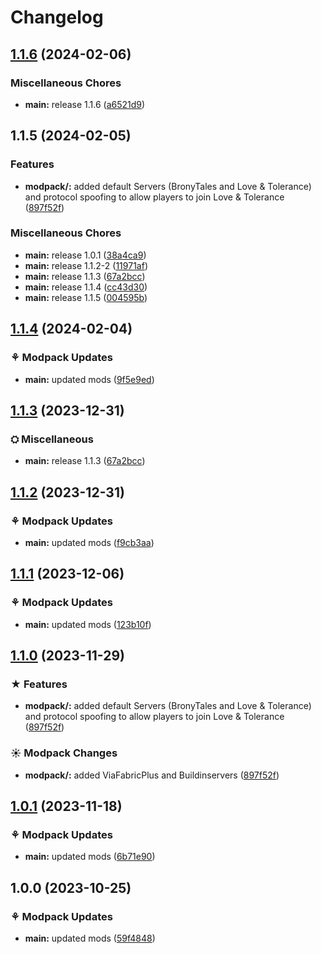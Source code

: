 # Changelog

## [1.1.6](https://github.com/Fauli1221/PonyCraftANewGenerationVanilla/compare/v1.1.5...v1.1.6) (2024-02-06)


### Miscellaneous Chores

* **main:** release 1.1.6 ([a6521d9](https://github.com/Fauli1221/PonyCraftANewGenerationVanilla/commit/a6521d9202df6383671d7f97ca914284f8985af0))

## 1.1.5 (2024-02-05)


### Features

* **modpack/<mod>:** added default Servers (BronyTales and Love & Tolerance) and protocol spoofing to allow players to join Love & Tolerance ([897f52f](https://github.com/Fauli1221/PonyCraftANewGenerationVanilla/commit/897f52f7a03b3227620e5038a2eb9fa99c729636))


### Miscellaneous Chores

* **main:** release 1.0.1 ([38a4ca9](https://github.com/Fauli1221/PonyCraftANewGenerationVanilla/commit/38a4ca954ca50c394c8e14b9a771f965a792682d))
* **main:** release 1.1.2-2 ([11971af](https://github.com/Fauli1221/PonyCraftANewGenerationVanilla/commit/11971af0a612ac532c048b6e5739e08ae2744881))
* **main:** release 1.1.3 ([67a2bcc](https://github.com/Fauli1221/PonyCraftANewGenerationVanilla/commit/67a2bcc5b48a828158e48bfddb925cc45b165b7c))
* **main:** release 1.1.4 ([cc43d30](https://github.com/Fauli1221/PonyCraftANewGenerationVanilla/commit/cc43d3094de3436faf3b3fc40973cc6b39cd0f89))
* **main:** release 1.1.5 ([004595b](https://github.com/Fauli1221/PonyCraftANewGenerationVanilla/commit/004595b7b7454998efeaf36668e07b3edf670879))

## [1.1.4](https://github.com/Fauli1221/PonyCraftANewGenerationVanilla/compare/main-v1.1.3...main-v1.1.4) (2024-02-04)


### ⚘ Modpack Updates

* **main:** updated mods ([9f5e9ed](https://github.com/Fauli1221/PonyCraftANewGenerationVanilla/commit/9f5e9ed1bae4c788f6a95993f4a77bf8950f40c6))

## [1.1.3](https://github.com/Fauli1221/PonyCraftANewGenerationVanilla/compare/main-v1.1.2-2...main-v1.1.3) (2023-12-31)


### ⛭ Miscellaneous

* **main:** release 1.1.3 ([67a2bcc](https://github.com/Fauli1221/PonyCraftANewGenerationVanilla/commit/67a2bcc5b48a828158e48bfddb925cc45b165b7c))

## [1.1.2](https://github.com/Fauli1221/PonyCraftANewGenerationVanilla/compare/main-v1.1.1...main-v1.1.2) (2023-12-31)


### ⚘ Modpack Updates

* **main:** updated mods ([f9cb3aa](https://github.com/Fauli1221/PonyCraftANewGenerationVanilla/commit/f9cb3aab6a5de94063812ed65741e5ef75fac83c))

## [1.1.1](https://github.com/Fauli1221/PonyCraftANewGenerationVanilla/compare/main-v1.1.0...main-v1.1.1) (2023-12-06)


### ⚘ Modpack Updates

* **main:** updated mods ([123b10f](https://github.com/Fauli1221/PonyCraftANewGenerationVanilla/commit/123b10fe13bf03464366b645908b81c0f7d39c14))

## [1.1.0](https://github.com/Fauli1221/PonyCraftANewGenerationVanilla/compare/main-v1.0.1...main-v1.1.0) (2023-11-29)


### ★ Features

* **modpack/<mod>:** added default Servers (BronyTales and Love & Tolerance) and protocol spoofing to allow players to join Love & Tolerance ([897f52f](https://github.com/Fauli1221/PonyCraftANewGenerationVanilla/commit/897f52f7a03b3227620e5038a2eb9fa99c729636))


### ☀ Modpack Changes

* **modpack/<mod>:** added ViaFabricPlus and Buildinservers ([897f52f](https://github.com/Fauli1221/PonyCraftANewGenerationVanilla/commit/897f52f7a03b3227620e5038a2eb9fa99c729636))

## [1.0.1](https://github.com/Fauli1221/PonyCraftANewGenerationVanilla/compare/main-v1.0.0...main-v1.0.1) (2023-11-18)


### ⚘ Modpack Updates

* **main:** updated mods ([6b71e90](https://github.com/Fauli1221/PonyCraftANewGenerationVanilla/commit/6b71e90573c006fba6af9226d038aea5e6dec539))

## 1.0.0 (2023-10-25)


### ⚘ Modpack Updates

* **main:** updated mods ([59f4848](https://github.com/Fauli1221/PonyCraftANewGenerationVanilla/commit/59f4848b7d80334b2e2fc9bdd9e6e0119ea568c2))
